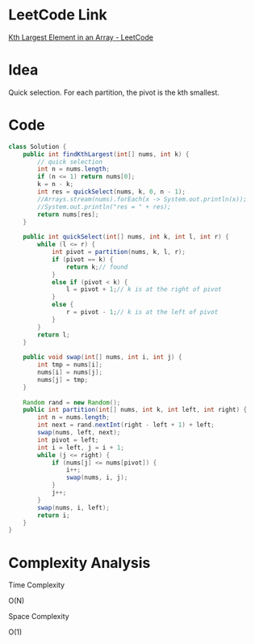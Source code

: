 # LeetCode Link

[Kth Largest Element in an Array - LeetCode](https://leetcode.com/problems/kth-largest-element-in-an-array/)

# Idea

Quick selection. For each partition, the pivot is the kth smallest.

# Code

```java
class Solution {
    public int findKthLargest(int[] nums, int k) {
        // quick selection
        int n = nums.length;
        if (n <= 1) return nums[0];
        k = n - k;
        int res = quickSelect(nums, k, 0, n - 1);
        //Arrays.stream(nums).forEach(x -> System.out.println(x));
        //System.out.println("res = " + res);
        return nums[res];
    }
    
    public int quickSelect(int[] nums, int k, int l, int r) {
        while (l <= r) {
            int pivot = partition(nums, k, l, r);
            if (pivot == k) {
                return k;// found
            }
            else if (pivot < k) {
                l = pivot + 1;// k is at the right of pivot
            }
            else {
                r = pivot - 1;// k is at the left of pivot
            }
        }
        return l;
    }
    
    public void swap(int[] nums, int i, int j) {
        int tmp = nums[i];
        nums[i] = nums[j];
        nums[j] = tmp;
    }
    
    Random rand = new Random();
    public int partition(int[] nums, int k, int left, int right) {
        int n = nums.length;
        int next = rand.nextInt(right - left + 1) + left;
        swap(nums, left, next);
        int pivot = left;
        int i = left, j = i + 1;
        while (j <= right) {
            if (nums[j] <= nums[pivot]) {
                i++;
                swap(nums, i, j);
            }
            j++;
        }
        swap(nums, i, left);
        return i;
    }
}
```

# Complexity Analysis

Time Complexity

O(N)

Space Complexity

O(1)
